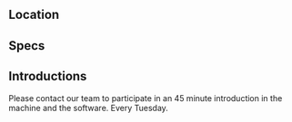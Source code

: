## Location

## Specs

## Introductions

Please contact our team to participate in an 45 minute introduction in the machine and the software. Every Tuesday.